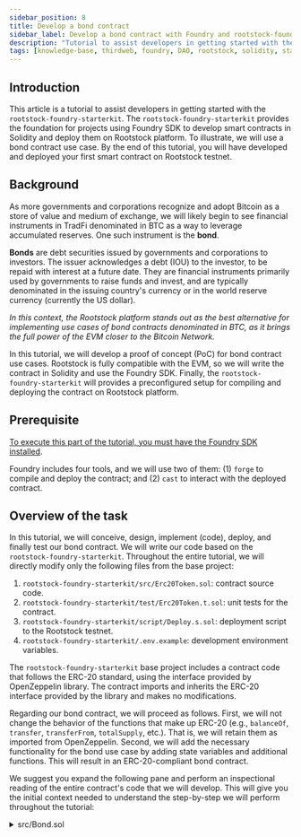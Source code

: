 ```yaml
---
sidebar_position: 8
title: Develop a bond contract
sidebar_label: Develop a bond contract with Foundry and rootstock-foundry-starterkit
description: "Tutorial to assist developers in getting started with the rootstock-foundry-starterkit."
tags: [knowledge-base, thirdweb, foundry, DAO, rootstock, solidity, starterkit, bonds]
---
```


## Introduction

This article is a tutorial to assist developers in getting started with the `rootstock-foundry-starterkit`. The `rootstock-foundry-starterkit` provides the foundation for projects using Foundry SDK to develop smart contracts in Solidity and deploy them on Rootstock platform. To illustrate, we will use a bond contract use case. By the end of this tutorial, you will have developed and deployed your first smart contract on Rootstock testnet.

## Background

As more governments and corporations recognize and adopt Bitcoin as a store of value and medium of exchange, we will likely begin to see financial instruments in TradFi denominated in BTC as a way to leverage accumulated reserves. One such instrument is the **bond**.

**Bonds** are debt securities issued by governments and corporations to investors. The issuer acknowledges a debt (IOU) to the investor, to be repaid with interest at a future date. They are financial instruments primarily used by governments to raise funds and invest, and are typically denominated in the issuing country's currency or in the world reserve currency (currently the US dollar).

_In this context, the Rootstock platform stands out as the best alternative for implementing use cases of bond contracts denominated in BTC, as it brings the full power of the EVM closer to the Bitcoin Network._

In this tutorial, we will develop a proof of concept (PoC) for bond contract use cases. Rootstock is fully compatible with the EVM, so we will write the contract in Solidity and use the Foundry SDK. Finally, the `rootstock-foundry-starterkit` will provides a preconfigured setup for compiling and deploying the contract on Rootstock platform.

## Prerequisite

[To execute this part of the tutorial, you must have the Foundry SDK installed](https://github.com/foundry-rs/foundry).

Foundry includes four tools, and we will use two of them: (1) `forge` to compile and deploy the contract; and (2) `cast` to interact with the deployed contract.

## Overview of the task

In this tutorial, we will conceive, design, implement (code), deploy, and finally test our bond contract. We will write our code based on the `rootstock-foundry-starterkit`. Throughout the entire tutorial, we will directly modify only the following files from the base project:

1. `rootstock-foundry-starterkit/src/Erc20Token.sol`: contract source code.
2. `rootstock-foundry-starterkit/test/Erc20Token.t.sol`: unit tests for the contract.
3. `rootstock-foundry-starterkit/script/Deploy.s.sol`: deployment script to the Rootstock testnet.
4. `rootstock-foundry-starterkit/.env.example`: development environment variables.

The `rootstock-foundry-starterkit` base project includes a contract code that follows the ERC-20 standard, using the interface provided by OpenZeppelin library. The contract imports and inherits the ERC-20 interface provided by the library and makes no modifications.

Regarding our bond contract, we will proceed as follows. First, we will not change the behavior of the functions that make up ERC-20 (e.g., `balanceOf`, `transfer`, `transferFrom`, `totalSupply`, etc.). That is, we will retain them as imported from OpenZeppelin. Second, we will add the necessary functionality for the bond use case by adding state variables and additional functions. This will result in an ERC-20-compliant bond contract.

We suggest you expand the following pane and perform an inspectional reading of the entire contract's code that we will develop. This will give you the initial context needed to understand the step-by-step we will perform throughout the tutorial:

<details>
  <summary>src/Bond.sol</summary>
  <div class="wrap-code">
```sol showLineNumbers
// SPDX-License-Identifier: MIT
pragma solidity ^0.8.13;

import "@openzeppelin/contracts/token/ERC20/ERC20.sol";

contract Bond is ERC20 {

  // Bond terms
  address public immutable issuer;

  uint256 public immutable faceValue;
  uint256 public immutable couponRate;
  uint256 public immutable couponFrequency;
  uint256 public immutable minBuyAmount;
  uint256 public immutable issuanceCap;

  uint256 public immutable subscriptionStart;
  uint256 public immutable subscriptionPeriod;
  uint256 public immutable subscriptionClose;
  uint256 public immutable tenor;
  uint256 public immutable maturityDate;

  struct BondTerms {
    address issuer;
    uint256 faceValue;
    uint256 couponRate;
    uint256 couponFrequency;
    uint256 minBuyAmount;
    uint256 issuanceCap;
    uint256 subscriptionStart;
    uint256 subscriptionPeriod;
    uint256 subscriptionClose;
    uint256 tenor;
    uint256 maturityDate;
  }

  constructor(uint256 _faceValue,
              uint256 _couponRate,
              uint256 _couponFrequency,
              uint256 _minBuyAmount,
              uint256 _issuanceCap,
              uint256 _subscriptionPeriod,
              uint256 _tenor
  ) ERC20("Government Bond", "BOND") {

    issuer = msg.sender;

    faceValue =          _faceValue;
    couponRate =         _couponRate;
    couponFrequency =    _couponFrequency;
    minBuyAmount =       _minBuyAmount;
    issuanceCap =        _issuanceCap;
    subscriptionPeriod = _subscriptionPeriod;
    tenor =              _tenor;

    subscriptionStart = block.timestamp;
    subscriptionClose = subscriptionStart + _subscriptionPeriod * 1 days;
    maturityDate = subscriptionStart + _tenor * 365 days;
  }

  // Used by investors to buy token
  // Investors must send X RBTC to buy tokens
  // Tokens are issued (minted) on demand
  function buyBond() external payable {
    // Does X RBTC meet the minimum buy amount?
    require(msg.value >= minBuyAmount, "below minimum");

    // Is the buy window open?
    require(block.timestamp <= subscriptionClose, "subscription closed");

    // How many tokens does the sent amount buy?
    uint256 amountBonds = (msg.value * 10**decimals()) / faceValue;
    require(amountBonds > 0, "amount zero");

    // Are we still within the token issuance limit?
    require(totalSupply() + amountBonds <= issuanceCap, "cap exceeded");

    // Mint tokens and send directly to investor's address
    _mint(msg.sender, amountBonds);
  }

  // Used only by the issuer to withdraw RBTC
  function withdrawProceeds() external {
    // Checks if it is the issuer
    require(msg.sender == issuer, "not issuer");

    // Checks if there are funds available to withdraw
    uint256 amount = address(this).balance;
    require(amount > 0, "no RBTC to withdraw");

    // Checks if the recipient (issuer) accepts withdrawal
    (bool sent, ) = issuer.call{value: amount}("");
    require(sent, "withdraw failed");
  }

  // Used by issuer (government) to deposit RBTC in future to repay investors
  function fundRedemption() external payable { }

  // Used by investors in the future to receive their capital gains in RBTC
  function redeemBond() external {
    // Are the bonds already eligible for redemption?
    // This statement was commented for testing purposes only:
    // require(block.timestamp >= maturityDate, "not matured");

    // How many bonds does the caller have to redeem?
    uint256 amountBonds = balanceOf(msg.sender);
    require(amountBonds > 0, "no bonds");

    // Calculate the principal to be returned to the investor
    uint256 principalWei = (amountBonds * faceValue) / 10**decimals();
    uint256 interestWei = ((principalWei * ((100 + couponRate) ** (couponFrequency * tenor))) / (100 ** (couponFrequency * tenor))) - principalWei;

    // This provides the resulted capital gains:
    // This statement was commented for testing purposes only:
    // uint256 redemptionAmount = principalWei + interestWei;

    // This statement was added for testing purposes only
    // It shall be commented out/replaced by the above one:
    uint256 redemptionAmount = principalWei;

    // Check if the contract has funds to honor the issuer's debt
    require(address(this).balance >= redemptionAmount, "insufficient RBTC");

    // Burn the tokens corresponding to the redeemed bonds
    _burn(msg.sender, amountBonds);

    // Send the principal to the investor
    (bool sent, ) = msg.sender.call{value: redemptionAmount}("");
    require(sent, "RBTC transfer failed");
  }

  // Used to read the bond terms
  function getBondTerms() external view returns (BondTerms memory) {
    return BondTerms({
      issuer:             issuer,
      faceValue:          faceValue,
      couponRate:         couponRate,
      couponFrequency:    couponFrequency,
      minBuyAmount:       minBuyAmount,
      issuanceCap:        issuanceCap,
      subscriptionStart:  subscriptionStart,
      subscriptionPeriod: subscriptionPeriod,
      subscriptionClose:  subscriptionClose,
      tenor:              tenor,
      maturityDate:       maturityDate
    });
  }
}
```
  </div>
</details>

## Sequence of steps

We will represent the process of developing our contract through a hands-on walkthrough divided into this sequence of steps:

1. Set up the development environment.
2. Write the contract body.
3. Model the use case.
4. Write the bond terms.
5. Write the constructor.
6. Write the `buyBond` function.
7. Write the `withdrawProceeds` function.
8. Write the `fundRedemption` function.
9. Write the `redeemBond` function.
10. Write the `getBondTerms` function.
11. Review the contract code.
12. Deploy the contract.
13. Test the contract.

## Task execution

Now, it's time to get your hands dirty. In this section, we will describe the steps in detail.

### Step 1: Set up the development environment

1. Open a terminal.
2. Change the working directory to where you want to develop the project.
3. Download `rootstock-foundry-starterkit`:

```bash
git clone https://github.com/rsksmart/rootstock-foundry-starterkit.git
```

4. Change the working directory to the root of the project:

```bash
cd rootstock-foundry-starterkit
```

5. Use `forge` to install all project dependencies:

<div class="wrap-code">
```bash
forge install openzeppelin-contracts-05=OpenZeppelin/openzeppelin-contracts@v2.5.0 openzeppelin-contracts-06=OpenZeppelin/openzeppelin-contracts@v3.4.0 openzeppelin-contracts-08=OpenZeppelin/openzeppelin-contracts@v4.8.3 --no-commit
```
</div>

6. Open the project with the code editor of your choice.

### Step 2: write the contract body

In the project directory tree, you will see the four files we will be modifying:
- `src/Erc20Token.sol`
- `test/Erc20Token.t.sol`
- `script/Deploy.s.sol`
- `.env.example`

Navigate to `src/Erc20Token.sol`. You will see that it imports the ERC-20 interface from the OpenZeppelin library, declares an ERC-20 contract, and defines in the constructor the minting of an initial token supply.
1. First, rename the file `src/Erc20Token.sol` to `src/Bond.sol`.
2. Then, let's adapt the contract body to our use case:

```sol title="src/Bond.sol"
// SPDX-License-Identifier: MIT
pragma solidity ^0.8.13;

import "@openzeppelin/contracts/token/ERC20/ERC20.sol";

contract Bond is ERC20 {
  constructor() ERC20("Government Bond", "BOND") {
    // TO DO
  }
}
```

We removed the minting of the initial supply from the constructor because we have not yet defined how much and when new tokens should be minted.

### Step 3: model the use case

To model our use case, we will take as a reference U.S. government treasury bonds sold in retail in fixed-price batches on the TreasuryDirect platform. The **issuer** (the government) decides to issue a new batch of bonds to raise funds and invest. This issuance is done in a lot. _It is this specific bond lot that our contract will model. Each bond will correspond to a unit of a fungible ERC-20 token._

Each bond will have a **face value** of X RBTC. That is, to acquire them in the primary market (i.e., directly from the issuer at the time of the initial offering), a fixed price of X RBTC per token unit must be paid.

The lot will have an **issuance cap** of X bonds, meaning the maximum number of bonds that can be issued. This will be the contract's maximum token supply. Investors will be required to make a **minimum purchase** of X bonds in the primary market.

Each bond’s return is defined by its **coupon**. The **coupon rate** is the interest rate, and the **coupon frequency** refers to how often it is applied. A common example is a 6.5% interest rate applied twice a year. Lastly, the **tenor** is the period the investor must wait to receive returns. A common example is a 10-year tenor. That is, the invested capital will yield according to the coupon rate and frequency using compound interest over 10 years. Upon completion of this period, the bond reaches **maturity** and can be redeemed — meaning the investor returns the bond and receives the invested capital plus accrued compound interest.

A bond lot is typically offered during a timeframe called the **subscription period**. A common example is a 3-day period. For instance, the government may announce the issuance of a lot of X bonds, each with a face value of X RBTC, a coupon rate of X%, a coupon frequency of X times per year, and a tenor of X years. The subscription period would begin on date X and end on date X. If all bonds are sold, the government will have successfully raised X RBTC.

Our contract must implement both the **primary bond market** — the issuance and sale of bonds by the government to investors — and the **secondary market** — the trading of bonds among investors. The standard ERC-20 functions implemented by OpenZeppelin already satisfy the behavior expected for the secondary market. _Therefore, we will not modify any behavior inherited from the OpenZeppelin interface._

_For the primary market, we will need to implement the following functionalities, which are not part of the ERC-20 standard:_
- Sale of bonds in RBTC.
- Withdrawal by the government of the RBTC raised from bond sales.
- Government funding for the future repayment of debt in RBTC.
- Redemption of bonds for RBTC.

_To that end, we will write the following new functions in our contract:_
- `buyBond()`: investors will use this function to buy bonds (i.e., tokens), by paying in RBTC, the native token on Rootstock.
- `withdrawProceeds()`: the issuer (government) will use this function to withdraw all RBTC raised from bond sales.
- `fundRedemption()`: the issuer will use this function to deposit RBTC that will later be used to repay investors.
- `redeemBond()`: investors will use this function in the future to return their tokens and receive their RBTC returns (initial investment plus compound interest).

### Step 4: write the bond terms

**Bond terms** are the conditions defined in the bond contract — that is, the set of parameters that define the bond as a financial instrument. The bond terms in our contract will be:

- **Issuer**: the account that deployed the contract on the Rootstock platform.
- **Face value**: the value of each token (bond) in RBTC, which is also the cost to purchase it directly from the issuer.
- **Coupon rate**: the interest rate applied to the invested capital.
- **Coupon frequency**: how many times per year the interest is applied.
- **Minimum buy amount**: the minimum token purchase amount in RBTC.
- **Issuance cap**: the maximum number of tokens that can be issued.
- **Subscription start**: the start date of the token offering.
- **Subscription period**: the number of days during which the issuance and sale of tokens will take place.
- **Subscription close**: the end date of the token offering.

Let's declare state variables in our contract to represent these bond terms:

```sol title="src/Bond.sol"
// SPDX-License-Identifier: MIT
pragma solidity ^0.8.13;

import "@openzeppelin/contracts/token/ERC20/ERC20.sol";

contract Bond is ERC20 {

  // Bond terms
  address public immutable issuer;
  uint256 public immutable faceValue;
  uint256 public immutable couponRate;
  uint256 public immutable couponFrequency;
  uint256 public immutable minBuyAmount;
  uint256 public immutable issuanceCap;
  uint256 public immutable subscriptionStart;
  uint256 public immutable subscriptionPeriod;
  uint256 public immutable subscriptionClose;
  uint256 public immutable tenor;
  uint256 public immutable maturityDate;

  constructor() ERC20("Government Bond", "BOND") {
    // TO DO
  }
}
```

Note that all state variables are marked as `immutable`, since the bond terms should not change once they are set.

### Step 5: write the constructor

The issuer is the **account** that deploys the contract. Therefore, they must define the bond terms at the time of deployment on Rootstock. These values must be passed as arguments in the transaction that deploys the contract. Let's write a constructor that initializes the state variables and sets the bond terms:

```sol title="src/Bond.sol"
// SPDX-License-Identifier: MIT
pragma solidity ^0.8.13;

import "@openzeppelin/contracts/token/ERC20/ERC20.sol";

contract Bond is ERC20 {

  ...

  constructor(uint256 _faceValue,
              uint256 _couponRate,
              uint256 _couponFrequency,
              uint256 _minBuyAmount,
              uint256 _issuanceCap,
              uint256 _subscriptionPeriod,
              uint256 _tenor
  ) ERC20("Government Bond", "BOND") {

    issuer = msg.sender;

    faceValue =          _faceValue;
    couponRate =         _couponRate;
    couponFrequency =    _couponFrequency;
    minBuyAmount =       _minBuyAmount;
    issuanceCap =        _issuanceCap;
    subscriptionPeriod = _subscriptionPeriod;
    tenor =              _tenor;

    subscriptionStart = block.timestamp;
    subscriptionClose = subscriptionStart + _subscriptionPeriod * 1 days;
    maturityDate = subscriptionStart + _tenor * 365 days;
  }
}
```

Note that the constructor receives only what is strictly necessary. Besides that, (1) `issuer` is set as the address that deployed the contract. (2) `subscriptionStart` is set to the timestamp at the moment of deployment. (3) Regarding dates, the issuer provides only `_tenor` and `_subscriptionPeriod` as parameters. All other dates are calculated based on these values and `subscriptionStart`. Finally, all dates are integers that represent Unix epoch standard timestamps.

### Step 6: write the `buyBond` function

Let's write the business logic for the `buyBond` function:

```sol title="src/Bond.sol"
// SPDX-License-Identifier: MIT
pragma solidity ^0.8.13;

import "@openzeppelin/contracts/token/ERC20/ERC20.sol";

contract Bond is ERC20 {

  ...

  // Used by investors to buy token
  // Investors must send X RBTC to buy tokens
  // Tokens are issued (minted) on demand
  function buyBond() external payable {
    // Does X RBTC meet the minimum buy amount?
    require(msg.value >= minBuyAmount, "below minimum");

    // Is the buy window open?
    require(block.timestamp <= subscriptionClose, "subscription closed");

    // How many tokens does the sent amount buy?
    uint256 amountBonds = (msg.value * 10**decimals()) / faceValue;
    require(amountBonds > 0, "amount zero");

    // Are we still within the token issuance limit?
    require(totalSupply() + amountBonds <= issuanceCap, "cap exceeded");

    // Mint tokens and send directly to investor's address
    _mint(msg.sender, amountBonds);
  }
}
```

Note that no tokens are issued during the contract’s initialization. Instead, token issuance occurs on demand, each time an investor buys tokens using the `buyBond` function. _As a result, the issuer never holds tokens in their own balance at any point during the contract’s lifecycle._ Finally, note that the function does not return change. The amount X RBTC sent is the exact amount used to buy tokens, and it can be any fractional value above the minimum.

### Step 7: write the `withdrawProceeds` function

Let's write the business logic for the `withdrawProceeds` function:

```sol title="src/Bond.sol"
// SPDX-License-Identifier: MIT
pragma solidity ^0.8.13;

import "@openzeppelin/contracts/token/ERC20/ERC20.sol";

contract Bond is ERC20 {

  ...

  // Used only by the issuer to withdraw RBTC
  function withdrawProceeds() external {
    // Checks if it is the issuer
    require(msg.sender == issuer, "not issuer");

    // Checks if there are funds available to withdraw
    uint256 amount = address(this).balance;
    require(amount > 0, "no RBTC to withdraw");

    // Checks if the recipient (issuer) accepts withdrawal
    (bool sent, ) = issuer.call{value: amount}("");
    require(sent, "withdraw failed");
  }
}
```

Note that if the issuer is an EOA, it will always accept receiving funds. However, the issuer may also be another contract.

### Step 8: write the `fundRedemption` function

The business logic of `fundRedemption` should be kept as simple as possible. It allows the issuer to deposit RBTC at any time for future repayments to investors. The function only needs to accept deposits and perform no other actions:

```sol title="src/Bond.sol"
// SPDX-License-Identifier: MIT
pragma solidity ^0.8.13;

import "@openzeppelin/contracts/token/ERC20/ERC20.sol";

contract Bond is ERC20 {

  ...

  // Used by issuer (government) to deposit RBTC in future to repay investors
  function fundRedemption() external payable { }
}
```

Note that anyone can call the function and deposit RBTC into the contract. Undoubtedly, the issuer wouldn't mind if other actors helped repay their debt. Moreover, this could be part of a broader scheme involving other contracts, such as in public debt refinancing scenarios, similar to how governments interact with the IMF.

### Step 9: write the `redeemBond` function

`redeemBond` implements the **compound interest formula** (also known as the future value formula) to calculate the amount the investor is entitled to redeem:

```sol title="src/Bond.sol"
// SPDX-License-Identifier: MIT
pragma solidity ^0.8.13;

import "@openzeppelin/contracts/token/ERC20/ERC20.sol";

contract Bond is ERC20 {

  ...

  // Used by investors in the future to receive their capital gains in RBTC
  function redeemBond() external {
    // Are the bonds already eligible for redemption?
    // This statement was commented for testing purposes only:
    // require(block.timestamp >= maturityDate, "not matured");

    // How many bonds does the caller have to redeem?
    uint256 amountBonds = balanceOf(msg.sender);
    require(amountBonds > 0, "no bonds");

    // Calculate the principal to be returned to the investor
    uint256 principalWei = (amountBonds * faceValue) / 10**decimals();
    uint256 interestWei = ((principalWei * ((100 + couponRate) ** (couponFrequency * tenor))) / (100 ** (couponFrequency * tenor))) - principalWei;

    // This provides the resulted capital gains:
    // This statement was commented for testing purposes only:
    // uint256 redemptionAmount = principalWei + interestWei;

    // This statement was added for testing purposes only
    // It shall be commented out/replaced by the above one:
    uint256 redemptionAmount = principalWei;

    // Check if the contract has funds to honor the issuer's debt
    require(address(this).balance >= redemptionAmount, "insufficient RBTC");

    // Burn the tokens corresponding to the redeemed bonds
    _burn(msg.sender, amountBonds);

    // Send the principal to the investor
    (bool sent, ) = msg.sender.call{value: redemptionAmount}("");
    require(sent, "RBTC transfer failed");
  }
}
```

Note that we commented out two key statements in the business logic of the function and added a new one. We did this to enable the full testing flow of the contract's lifecycle on the testnet.

### Step 10: write the `getBondTerms` function

The four functions we implemented in the previous sections cover all the core functionalities of our contract. To conclude, let's write an additional read-only function to make it easier to query the bond terms of the contract:

```sol title="src/Bond.sol"
// SPDX-License-Identifier: MIT
pragma solidity ^0.8.13;

import "@openzeppelin/contracts/token/ERC20/ERC20.sol";

contract Bond is ERC20 {

  ...

  struct BondTerms {
    address issuer;
    uint256 faceValue;
    uint256 couponRate;
    uint256 couponFrequency;
    uint256 minBuyAmount;
    uint256 issuanceCap;
    uint256 subscriptionStart;
    uint256 subscriptionPeriod;
    uint256 subscriptionClose;
    uint256 tenor;
    uint256 maturityDate;
  }

  ...

  // Used to read the bond terms
  function getBondTerms() external view returns (BondTerms memory) {
    return BondTerms({
      issuer:             issuer,
      faceValue:          faceValue,
      couponRate:         couponRate,
      couponFrequency:    couponFrequency,
      minBuyAmount:       minBuyAmount,
      issuanceCap:        issuanceCap,
      subscriptionStart:  subscriptionStart,
      subscriptionPeriod: subscriptionPeriod,
      subscriptionClose:  subscriptionClose,
      tenor:              tenor,
      maturityDate:       maturityDate
    });
  }
}
```

Note that we created a struct to simplify reading the bond terms of the contract. This allows the query to be performed even without knowing the contract’s ABI.

### Step 11: review the contract code

With this, we have completed the code for our contract. Let's review the complete code of the contract we just wrote before moving on to the deployment phase:

<details>
  <summary>src/Bond.sol</summary>
  <div class="wrap-code">
```sol showLineNumbers
// SPDX-License-Identifier: MIT
pragma solidity ^0.8.13;

import "@openzeppelin/contracts/token/ERC20/ERC20.sol";

contract Bond is ERC20 {

  // Bond terms
  address public immutable issuer;

  uint256 public immutable faceValue;
  uint256 public immutable couponRate;
  uint256 public immutable couponFrequency;
  uint256 public immutable minBuyAmount;
  uint256 public immutable issuanceCap;

  uint256 public immutable subscriptionStart;
  uint256 public immutable subscriptionPeriod;
  uint256 public immutable subscriptionClose;
  uint256 public immutable tenor;
  uint256 public immutable maturityDate;

  struct BondTerms {
    address issuer;
    uint256 faceValue;
    uint256 couponRate;
    uint256 couponFrequency;
    uint256 minBuyAmount;
    uint256 issuanceCap;
    uint256 subscriptionStart;
    uint256 subscriptionPeriod;
    uint256 subscriptionClose;
    uint256 tenor;
    uint256 maturityDate;
  }

  constructor(uint256 _faceValue,
              uint256 _couponRate,
              uint256 _couponFrequency,
              uint256 _minBuyAmount,
              uint256 _issuanceCap,
              uint256 _subscriptionPeriod,
              uint256 _tenor
  ) ERC20("Government Bond", "BOND") {

    issuer = msg.sender;

    faceValue =          _faceValue;
    couponRate =         _couponRate;
    couponFrequency =    _couponFrequency;
    minBuyAmount =       _minBuyAmount;
    issuanceCap =        _issuanceCap;
    subscriptionPeriod = _subscriptionPeriod;
    tenor =              _tenor;

    subscriptionStart = block.timestamp;
    subscriptionClose = subscriptionStart + _subscriptionPeriod * 1 days;
    maturityDate = subscriptionStart + _tenor * 365 days;
  }

  // Used by investors to buy token
  // Investors must send X RBTC to buy tokens
  // Tokens are issued (minted) on demand
  function buyBond() external payable {
    // Does X RBTC meet the minimum buy amount?
    require(msg.value >= minBuyAmount, "below minimum");

    // Is the buy window open?
    require(block.timestamp <= subscriptionClose, "subscription closed");

    // How many tokens does the sent amount buy?
    uint256 amountBonds = (msg.value * 10**decimals()) / faceValue;
    require(amountBonds > 0, "amount zero");

    // Are we still within the token issuance limit?
    require(totalSupply() + amountBonds <= issuanceCap, "cap exceeded");

    // Mint tokens and send directly to investor's address
    _mint(msg.sender, amountBonds);
  }

  // Used only by the issuer to withdraw RBTC
  function withdrawProceeds() external {
    // Checks if it is the issuer
    require(msg.sender == issuer, "not issuer");

    // Checks if there are funds available to withdraw
    uint256 amount = address(this).balance;
    require(amount > 0, "no RBTC to withdraw");

    // Checks if the recipient (issuer) accepts withdrawal
    (bool sent, ) = issuer.call{value: amount}("");
    require(sent, "withdraw failed");
  }

  // Used by issuer (government) to deposit RBTC in future to repay investors
  function fundRedemption() external payable { }

  // Used by investors in the future to receive their capital gains in RBTC
  function redeemBond() external {
    // Are the bonds already eligible for redemption?
    // This statement was commented for testing purposes only:
    // require(block.timestamp >= maturityDate, "not matured");

    // How many bonds does the caller have to redeem?
    uint256 amountBonds = balanceOf(msg.sender);
    require(amountBonds > 0, "no bonds");

    // Calculate the principal to be returned to the investor
    uint256 principalWei = (amountBonds * faceValue) / 10**decimals();
    uint256 interestWei = ((principalWei * ((100 + couponRate) ** (couponFrequency * tenor))) / (100 ** (couponFrequency * tenor))) - principalWei;

    // This provides the resulted capital gains:
    // This statement was commented for testing purposes only:
    // uint256 redemptionAmount = principalWei + interestWei;

    // This statement was added for testing purposes only
    // It shall be commented out/replaced by the above one:
    uint256 redemptionAmount = principalWei;

    // Check if the contract has funds to honor the issuer's debt
    require(address(this).balance >= redemptionAmount, "insufficient RBTC");

    // Burn the tokens corresponding to the redeemed bonds
    _burn(msg.sender, amountBonds);

    // Send the principal to the investor
    (bool sent, ) = msg.sender.call{value: redemptionAmount}("");
    require(sent, "RBTC transfer failed");
  }

  // Used to read the bond terms
  function getBondTerms() external view returns (BondTerms memory) {
    return BondTerms({
      issuer:             issuer,
      faceValue:          faceValue,
      couponRate:         couponRate,
      couponFrequency:    couponFrequency,
      minBuyAmount:       minBuyAmount,
      issuanceCap:        issuanceCap,
      subscriptionStart:  subscriptionStart,
      subscriptionPeriod: subscriptionPeriod,
      subscriptionClose:  subscriptionClose,
      tenor:              tenor,
      maturityDate:       maturityDate
    });
  }
}
```
  </div>
</details>

### Step 12: deploy the contract

Before deploying, unit tests for the contract should be run. The `rootstock-foundry-starterkit` provides the means for this. **However**, unit tests are outside the scope of this tutorial. For didactic purposes, we will perform a flow test of the contract lifecycle deployed on Rootstock testnet.

1. The `rootstock-foundry-starterkit` is configured to run unit tests before deployment. Therefore, rename the `test` subdirectory to `draft`.

To deploy and later test our contract on testnet, we need 4 accounts with some amount of tRBTC on Rootstock testnet.

2. Open a terminal.
3. Use `cast` to generate 4 wallets:

```bash
cast wallet new -n 4
```

4. Transcribe the generated private keys (`SK` as secret key) and addresses to the `.env.example` file. For example:

```bash title=".env.example"
# Users:
ADDRESS_ISSUER=0x1C37D7E24C0aC2CB3635fC2531F18EdE1aA36CB0
SK_ISSUER=0xccd3d582c87b177c8f22780e81aa135cc11405f2d9b5c4730db5cabbec308030

ADDRESS_ALICE=0xE0390cDfC26E01B760F0D64Cc744B455decA9436
SK_ALICE=0x63d89bd6e244df0245e9004696d20b44519135d93c817b3b343c68ed4d53c38e

ADDRESS_BOB=0xc20a559b32EFFf133dbC40dB17AeE6E2BC06aAb4
SK_BOB=0x8bb5d47257c99d64a5d22b6615ca248fd5047959e365d70e65ba0b6872e12ece

ADDRESS_CHARLIE=0xF0072646C3273f07A2572343643BfE47A30E55f0
SK_CHARLIE=0x83af18be3652735de4fc2f9ca8560ad1f650936479636ad693b1f8f03e2e3d54
```

We will use 4 accounts in our tests. One will be for the issuer of the bonds, that is, the account that will deploy the contract. The other three will act as investors: Alice, Bob, and Charlie. We still need to fund each of the 4 accounts. For that, we’ll use the Rootstock testnet faucet.

5. Use your web browser to access the Rootstock testnet faucet at [https://faucet.rootstock.io](https://faucet.rootstock.io) and fund each of the 4 accounts.

6. Rename the `.env.example` file to `.env`.
7. Use the following command to load all variables from `.env` into your shell:
```
set -a && source .env
```

Whenever you change the contents of `.env`, remember to run `source .env` again.

8. Return to the terminal and use `cast` to confirm that all accounts have received 0.0005 tRBTC from the faucet. For example:
```bash
cast balance $ADDRESS_ISSUER --rpc-url https://public-node.testnet.rsk.co --ether
```

9. Repeat the balance check for the other 3 addresses.

Now, we need to define the bond parameters required to initialize the contract on chain. We will use the following values, which are quite common for government bonds:

- Face value: 0.01 RBTC; in other words, 1 bond costs 0.01 BTC.
- Coupon rate: 6.5%
- Coupon frequency: once a year
- Minimum buy amount: 0.0001 RBTC
- Issuance cap: 10K bonds
- Subscription period: 3 days; the token issuance offer will last 3 days.
- Tenor: 10 years; bonds will be redeemed 10 years later.

_Note that with these values, if the issuer manages to sell all 10K bonds, they will raise 100 BTC in capital, which is quite realistic for a batch of government bonds._

10. Transcribe these values to the `.env.example` file as well. For example:

```bash title=".env"
# Users:
ADDRESS_ISSUER=0x1C37D7E24C0aC2CB3635fC2531F18EdE1aA36CB0
SK_ISSUER=0xccd3d582c87b177c8f22780e81aa135cc11405f2d9b5c4730db5cabbec308030

ADDRESS_ALICE=0xE0390cDfC26E01B760F0D64Cc744B455decA9436
SK_ALICE=0x63d89bd6e244df0245e9004696d20b44519135d93c817b3b343c68ed4d53c38e

ADDRESS_BOB=0xc20a559b32EFFf133dbC40dB17AeE6E2BC06aAb4
SK_BOB=0x8bb5d47257c99d64a5d22b6615ca248fd5047959e365d70e65ba0b6872e12ece

ADDRESS_CHARLIE=0xF0072646C3273f07A2572343643BfE47A30E55f0
SK_CHARLIE=0x83af18be3652735de4fc2f9ca8560ad1f650936479636ad693b1f8f03e2e3d54

# Bond parameters:
FACE_VALUE=10000000000000000       # 0.01 RBTC in wei
COUPON_RATE=65                     # 6.5 %
COUPON_FREQUENCY=1                 # annual
MIN_BUY_AMOUNT=100000000000000     # 0.0001 RBTC in wei
ISSUANCE_CAP=10000e18              # 10000 bonds ~ 100 BTC
SUBSCRIPTION_PERIOD=3              # 3 days
TENOR=10                           # 10 years
```

Note that it was necessary to convert all RBTC values to wei. Our contract performs all calculations in wei, following EVM programming best practices.

11. Update the `.env` variables in the shell:

```bash
source .env
```

12. Write the deploy script using the `.env` variables:
```sol title="script/Deploy.s.sol"
// SPDX-License-Identifier: MIT
pragma solidity ^0.8.13;

import "forge-std/Script.sol";
import "../src/Bond.sol";

contract DeployBond is Script {
  function setUp() public {}

  function run() public {
    uint256 deployerSk = vm.envUint("SK_ISSUER");
    vm.startBroadcast(deployerSk);

    uint256 faceValue         = vm.envUint("FACE_VALUE");
    uint256 couponRate        = vm.envUint("COUPON_RATE");
    uint256 couponFrequency   = vm.envUint("COUPON_FREQUENCY");
    uint256 minBuyAmount      = vm.envUint("MIN_BUY_AMOUNT");
    uint256 issuanceCap       = vm.envUint("ISSUANCE_CAP");
    uint256 subscriptionDays  = vm.envUint("SUBSCRIPTION_PERIOD");
    uint256 tenorYears        = vm.envUint("TENOR");

    Bond bond = new Bond(
      faceValue,
      couponRate,
      couponFrequency,
      minBuyAmount,
      issuanceCap,
      subscriptionDays,
      tenorYears
    );

    console2.log("Bond deployed at:", address(bond));
    vm.stopBroadcast();
  }
}
```

13. Use `forge` to compile the contract:
```bash
forge build
```

14. Deploy the contract on Rootstock testnet:

<div class="wrap-code">
```bash
forge script script/Deploy.s.sol --rpc-url https://public-node.testnet.rsk.co --broadcast --legacy --evm-version london
```
</div>

15. Write down the address of your deployed contract in `.env`:

```bash title=".env"
# Users:
ADDRESS_ISSUER=0x1C37D7E24C0aC2CB3635fC2531F18EdE1aA36CB0
SK_ISSUER=0xccd3d582c87b177c8f22780e81aa135cc11405f2d9b5c4730db5cabbec308030

ADDRESS_ALICE=0xE0390cDfC26E01B760F0D64Cc744B455decA9436
SK_ALICE=0x63d89bd6e244df0245e9004696d20b44519135d93c817b3b343c68ed4d53c38e

ADDRESS_BOB=0xc20a559b32EFFf133dbC40dB17AeE6E2BC06aAb4
SK_BOB=0x8bb5d47257c99d64a5d22b6615ca248fd5047959e365d70e65ba0b6872e12ece

ADDRESS_CHARLIE=0xF0072646C3273f07A2572343643BfE47A30E55f0
SK_CHARLIE=0x83af18be3652735de4fc2f9ca8560ad1f650936479636ad693b1f8f03e2e3d54

# Bond parameters:
FACE_VALUE=10000000000000000       # 0.01 RBTC in wei
COUPON_RATE=65                     # 6.5 %
COUPON_FREQUENCY=1                 # annual
MIN_BUY_AMOUNT=100000000000000     # 0.0001 RBTC in wei
ISSUANCE_CAP=10000e18              # 10000 bonds ~ 100 BTC
SUBSCRIPTION_PERIOD=3              # 3 days
TENOR=10                           # 10 years

CONTRACT=0x22d8f4Ced720447ADCf74A4684eB285084948c0E
```

16. Update the `.env` variables in the shell:

```bash
source .env
```

### Step 13: test the contract

Let's start testing the contract logic flow. We'll use `cast` to perform reads and writes on the contract and track balance changes for the 4 accounts.

1. First, we'll use the `getBondTerms()` function to query the contract's bond terms:

<div class="wrap-code">
```bash
cast call $CONTRACT \
  "getBondTerms()((address,uint256,uint256,uint256,uint256,uint256,uint256,uint256,uint256,uint256,uint256))" \
  --rpc-url https://public-node.testnet.rsk.co --json
```
</div>

2. We can concatenate some bash commands to make the output human-readable:
<div class="wrap-code">
```bash
cast call $CONTRACT \
  "getBondTerms()((address,uint256,uint256,uint256,uint256,uint256,uint256,uint256,uint256,uint256,uint256))" \
  --rpc-url https://public-node.testnet.rsk.co \
  --json \
| jq -r '.[0]' \
| sed 's/[() ]//g' \
| gawk -F, '
  function weiToEth(w) { return w / 1e18 }                  # wei → ETH
  function epochToStr(t){ return strftime("%Y-%m-%d %H:%M:%S", t) }

  BEGIN { print "{" }
  {
    printf "  \"Issuer\": \"%s\",\n",            $1
    printf "  \"Face value\": \"%.6f RBTC\",\n",  weiToEth($2)
    printf "  \"Coupon rate\": \"%.1f%%\",\n",   $3/10        # 65 → 6.5 %
    printf "  \"Coupon frequency\": \"%s\",\n",  $4
    printf "  \"Minimum buy amount\": \"%.6f RBTC\",\n", weiToEth($5)
    printf "  \"Issuance cap\": \"%.0f bonds\",\n", $6/ 1e18
    printf "  \"Subscription start\": \"%s\",\n", epochToStr($7)
    printf "  \"Subscription period\": \"%s days\",\n", $8
    printf "  \"Subscription close\": \"%s\",\n", epochToStr($9)
    printf "  \"Tenor\": \"%s years\",\n",       $10
    printf "  \"Maturity date\": \"%s\"\n",      epochToStr($11)
  }
  END { print "}" }
'
```
</div>

Then we can read, for example:
```bash
{
  "Issuer": "0x1C37D7E24C0aC2CB3635fC2531F18EdE1aA36CB0",
  "Face value": "0.010000 RBTC",
  "Coupon rate": "6.5%",
  "Coupon frequency": "1",
  "Minimum buy amount": "0.000100 RBTC",
  "Issuance cap": "10000 bonds",
  "Subscription start": "2025-04-21 22:12:22",
  "Subscription period": "3 days",
  "Subscription close": "2025-04-24 22:12:22",
  "Tenor": "10 years",
  "Maturity date": "2035-04-19 22:12:22"
}
```

3. Check Alice's balance:
```bash
cast balance $ADDRESS_ALICE --rpc-url https://public-node.testnet.rsk.co --ether
```

4. Use Alice's wallet to call `buyBond` and purchase bonds:
```bash
cast send $CONTRACT \
  "buyBond()" \
  --private-key $SK_ALICE \
  --rpc-url https://public-node.testnet.rsk.co \
  --value 0.0003ether \
  --legacy
```

5. Check contract's balance after Alice's purchase:
```bash
cast balance $CONTRACT --rpc-url https://public-node.testnet.rsk.co --ether
```

6. Check the contract's total token supply:
```bash
cast call $CONTRACT \
  "totalSupply()(uint256)" \
  --rpc-url https://public-node.testnet.rsk.co | awk '{print $1}' | cast from-wei
```

7. Bob buys bonds:
```bash
cast send $CONTRACT \
  "buyBond()" \
  --private-key $SK_BOB \
  --rpc-url https://public-node.testnet.rsk.co \
  --value 0.0004ether \
  --legacy
```

8. Confirm that Bob received the purchased tokens:
```bash
cast call $CONTRACT \
  "balanceOf(address)(uint256)" $ADDRESS_BOB \
  --rpc-url https://public-node.testnet.rsk.co \
| cut -d ' ' -f 1 \
| cast from-wei
```

9. Charlie buys bonds:
```bash
cast send $CONTRACT \
  "buyBond()" \
  --private-key $SK_CHARLIE \
  --rpc-url https://public-node.testnet.rsk.co \
  --value 0.0001ether \
  --legacy
```

10. Track the increase in total token supply:
```bash
cast call $CONTRACT \
  "totalSupply()(uint256)" \
  --rpc-url https://public-node.testnet.rsk.co | awk '{print $1}' | cast from-wei
```

11. Issuer withdraws the total capital raised in RBTC from the token sale:
```
cast send $CONTRACT \
  "withdrawProceeds()" \
  --private-key $SK_ISSUER \
  --rpc-url https://public-node.testnet.rsk.co \
  --legacy
```

12. Check contract's balance after withdrawal:
```bash
cast balance $CONTRACT --rpc-url https://public-node.testnet.rsk.co --ether
```

13. Check issuer's balance after withdrawal:
```bash
cast balance $ADDRESS_ISSUER --rpc-url https://public-node.testnet.rsk.co --ether
```

14. The government (issuer) now deposits funds to repay bondholders with interest:
```bash
cast send $CONTRACT \
  "fundRedemption()" \
  --value 0.001ether \
  --private-key $SK_ISSUER \
  --rpc-url https://public-node.testnet.rsk.co \
  --legacy
```

15. Check contract's balance after deposit:
```bash
cast balance $CONTRACT --rpc-url https://public-node.testnet.rsk.co --ether
```

16. Assuming the bonds have reached maturity, Alice redeems them:
```bash
cast send $CONTRACT \
  "redeemBond()" \
  --private-key $SK_ALICE \
  --rpc-url https://public-node.testnet.rsk.co \
  --legacy
```

17. Check Alice's RBTC balance after redemption:
```bash
cast balance $ADDRESS_ALICE --rpc-url https://public-node.testnet.rsk.co --ether
```

18. Check Alice's token balance after redemption:
```bash
cast call $CONTRACT \
  "balanceOf(address)(uint256)" $ADDRESS_ALICE \
  --rpc-url https://public-node.testnet.rsk.co \
| cut -d ' ' -f 1 \
| cast from-wei
```

Alice's token balance should be zero because her tokens were burned during redemption. The total token supply should have also decreased.

19. Track the decrease in total token supply:
```bash
cast call $CONTRACT \
  "totalSupply()(uint256)" \
  --rpc-url https://public-node.testnet.rsk.co | awk '{print $1}' | cast from-wei
```

### Task completed

At this point, you have developed and deployed your first smart contract on the Rootstock testnet using the Foundry SDK and the `rootstock-foundry-starterkit`. The only step not covered in this tutorial is unit testing the contract.

## Key takeaways

In this tutorial, we used the ERC-20 standard as the base for our contract, provided as a template in the `rootstock-foundry-starterkit`. However, for the bond use case, there are more suitable contract standards that implement functionalities required for bond issuance by governments and corporations. Furthermore, the choice of bonds was merely illustrative, showcasing the potential of Rootstock in bringing the EVM to the Bitcoin world.

It’s important to note that Rootstock is an EVM-compatible platform. As a result, developing smart contracts for Rootstock is no different than for Ethereum, and you can use any Ethereum-compatible SDKs, such as Ganache, Truffle, and others. Finally, one common point of confusion is the number of decimals. Bitcoin uses 8 decimal places, while Ethereum uses 18. To maintain full EVM compatibility, RBTC also uses 18 decimal places, with its smallest unit being the wei.
